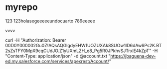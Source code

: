 # myrepo
123
123holasegeeeeeundocuarto
789eeeee

vvvv

curl -H "Authorization: Bearer 00D0Y000002Gu0Z!AQsAQGlgdyEHW1UOZUXAk8SUOw1ID6dAw6Ps2K.BT2sZsTFY0MpX9cqCUdJO.Z1yUXmLZH_e8_Pg5R0JPkhvSJTrxlE4kZpT" -H "Content-Type: application/json" -d @account.txt "https://jbaguena-dev-ed.my.salesforce.com/services/apexrest/Account/"


